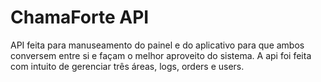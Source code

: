 # ChamaForte API 
API feita para manuseamento do painel e do aplicativo para que ambos conversem entre si e façam o melhor aproveito do sistema. A api foi feita com intuito de gerenciar três áreas, logs, orders e users.